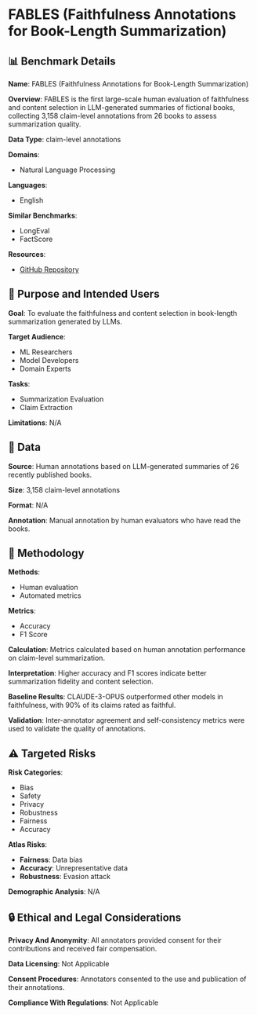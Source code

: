 # FABLES (Faithfulness Annotations for Book-Length Summarization)

## 📊 Benchmark Details

**Name**: FABLES (Faithfulness Annotations for Book-Length Summarization)

**Overview**: FABLES is the first large-scale human evaluation of faithfulness and content selection in LLM-generated summaries of fictional books, collecting 3,158 claim-level annotations from 26 books to assess summarization quality.

**Data Type**: claim-level annotations

**Domains**:
- Natural Language Processing

**Languages**:
- English

**Similar Benchmarks**:
- LongEval
- FactScore

**Resources**:
- [GitHub Repository](https://github.com/mungg/FABLES)

## 🎯 Purpose and Intended Users

**Goal**: To evaluate the faithfulness and content selection in book-length summarization generated by LLMs.

**Target Audience**:
- ML Researchers
- Model Developers
- Domain Experts

**Tasks**:
- Summarization Evaluation
- Claim Extraction

**Limitations**: N/A

## 💾 Data

**Source**: Human annotations based on LLM-generated summaries of 26 recently published books.

**Size**: 3,158 claim-level annotations

**Format**: N/A

**Annotation**: Manual annotation by human evaluators who have read the books.

## 🔬 Methodology

**Methods**:
- Human evaluation
- Automated metrics

**Metrics**:
- Accuracy
- F1 Score

**Calculation**: Metrics calculated based on human annotation performance on claim-level summarization.

**Interpretation**: Higher accuracy and F1 scores indicate better summarization fidelity and content selection.

**Baseline Results**: CLAUDE-3-OPUS outperformed other models in faithfulness, with 90% of its claims rated as faithful.

**Validation**: Inter-annotator agreement and self-consistency metrics were used to validate the quality of annotations.

## ⚠️ Targeted Risks

**Risk Categories**:
- Bias
- Safety
- Privacy
- Robustness
- Fairness
- Accuracy

**Atlas Risks**:
- **Fairness**: Data bias
- **Accuracy**: Unrepresentative data
- **Robustness**: Evasion attack

**Demographic Analysis**: N/A

## 🔒 Ethical and Legal Considerations

**Privacy And Anonymity**: All annotators provided consent for their contributions and received fair compensation.

**Data Licensing**: Not Applicable

**Consent Procedures**: Annotators consented to the use and publication of their annotations.

**Compliance With Regulations**: Not Applicable
